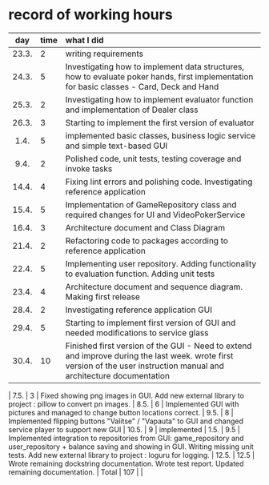 # record of working hours

| day   | time | what I did  |
| :----:|:-----| :-----|
| 23.3. | 2    | writing requirements |
| 24.3. | 5    | Investigating how to implement data structures, how to evaluate poker hands, first implementation for basic classes - Card, Deck and Hand|
| 25.3. | 2    | Investigating how to implement evaluator function and  implementation of Dealer class|
| 26.3. | 3    | Starting to implement the first version of evaluator  |
| 1.4.  | 5    | implemented basic classes, business logic service and simple text-based GUI  |
| 9.4.  | 2    | Polished code, unit tests, testing coverage and invoke tasks
| 14.4. | 4    | Fixing lint errors and polishing code. Investigating reference application  |
| 15.4. | 5    | Implementation of GameRepository class and required changes for UI and VideoPokerService   |
| 16.4. | 3    | Architecture document and Class Diagram  |
| 21.4. | 2    | Refactoring code to packages according to reference application  |
| 22.4. | 5    | Implementing user repository. Adding functionality to evaluation function. Adding unit tests |
| 23.4. | 4    | Architecture document and sequence diagram. Making first release  |
| 28.4. | 2    | Investigating reference application GUI   |
| 29.4. | 5    | Starting to implement first version of GUI and needed modifications to service glass |
| 30.4. | 10    | Finished first version of the GUI - Need to extend and improve during the last week. wrote first version of the user instruction manual and architecture documentation  |

| 7.5. | 3    | Fixed showing png images in GUI. Add new external library to project : pillow to convert pn images.
| 8.5. | 6    | Implemented GUI with pictures and managed to change button locations correct.
| 9.5. | 8    | Implemented flipping buttons "Valitse" / "Vapauta" to GUI and changed service player to support new GUI
| 10.5. | 9    | implemented
| 1.5. | 9.5    | Implemented integration to repositories from GUI: game_repository and user_repository + balance saving and showing in GUI.  Writing missing unit tests. Add new external library to project : loguru for logging.
| 12.5. | 12.5    | Wrote remaining dockstring documentation. Wrote test report. Updated remaining documentation.
| Total   | 107   | |
